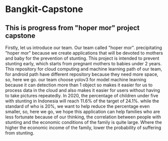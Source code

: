 # Bangkit-Capstone

## This is progress from "hoper mor" project capstone
Firstly, let us introduce our team. Our team called "hoper mor". precipitating "hoper mor" because we create applications that will be devoted to mothers and baby for the prevention of stunting.
This project is intended to prevent stunting early, which starts from pregnant mothers to babies under 2 years.
This repository for cloud computing and machine learning path of our team, for android path have different repository because they need more space, so, here we go.
our team choose yolov3 for model machine learning because it can detection more than 1 object so makes it easier for us to process data in the cloud and also makes it easier for users without having to take pictures repeatedly.
In 2020, the percentage of children under five with stunting in Indonesia will reach 11.6% of the target of 24.1%. while the standard of who is 20%, we want to help reduce the percentage even smaller, so, here we go, we hope this application can help families who are less fortunate because of our thinking, the correlation between people with stunting and the economic conditions of the family is quite large. Where the higher the economic income of the family, lower the probability of suffering from stunting.

